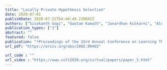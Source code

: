 ```yaml
---
title: "Locally Private Hypothesis Selection"
date: 2020-07-01
publishDate: 2020-07-22T04:40:49.219662Z
authors: ["Sivakanth Gopi", "Gautam Kamath", "Janardhan Kulkarni", "Aleksandar Nikolov", "Zhiwei Steven Wu", "Huanyu Zhang"]
publication_types: ["1"]
abstract: ""
featured: false
publication: "*Proceedings of the 33rd Annual Conference on Learning Theory* (COLT 2020)"
url_pdf: "https://arxiv.org/abs/2002.09465"

url_code : ""
url_video : "https://www.colt2020.org/virtual/papers/paper_5.html"
---
```


